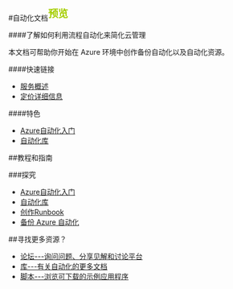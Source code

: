 
<properties
    pageTitle="自动化 - Azure 微软云" 
    metakeywords="Azure,automation,微软云,技术文档,技术资源,新手入门,入门指南,文档下载,runbook" description="了解如何利用流程自动化来简化云管理.本文档可帮助你开始在 Azure 环境中创作备份自动化以及自动化资源。" services="自动化" documentationCenter="" authors="" manager="Tiffena" editor="Eric Chen"/>  
<tags ms.service="Automation" ms.date="" wacn.date="07/23/2015"/>

#自动化文档<sup style="color: #a5ce00; font-weight: bold; text-transform: uppercase; font-family: '微软雅黑'; font-size: 20px;" class="wa-previewTag">预览</sup>

####了解如何利用流程自动化来简化云管理

本文档可帮助你开始在 Azure 环境中创作备份自动化以及自动化资源。

####快速链接

* [服务概述](/home/features/automation)
* [定价详细信息](/home/features/automation/#price)
  
####特色

* [Azure自动化入门](/documentation/articles/automation-create-runbook-from-samples)
* [自动化库](https://msdn.microsoft.com/zh-cn/library/azure/dn643629.aspx)
    
##教程和指南

###探究

* [Azure自动化入门](/documentation/articles/automation-create-runbook-from-samples)
* [自动化库](https://msdn.microsoft.com/zh-cn/library/azure/dn643629.aspx)
* [创作Runbook](https://technet.microsoft.com/zh-cn/library/dn469262.aspx)
* [备份 Azure 自动化](https://msdn.microsoft.com/zh-cn/library/azure/dn643635.aspx)

##寻找更多资源？

* [论坛---询问问题、分享见解和讨论平台](https://social.msdn.microsoft.com/Forums/zh-cn/home?forum=windowsazurezhchs)
* [库---有关自动化的更多文档](https://msdn.microsoft.com/zh-cn/library/azure/dn643629.aspx)
* [脚本---浏览可下载的示例应用程序](https://gallery.technet.microsoft.com/scriptcenter)
